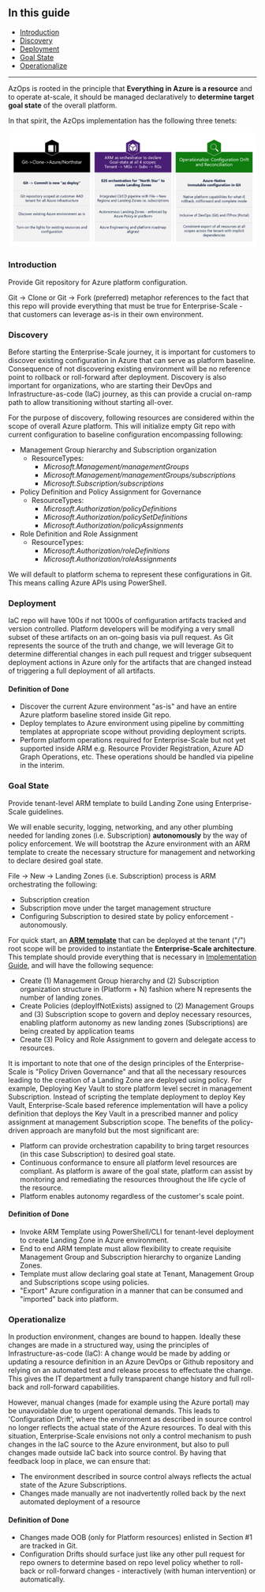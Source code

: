 ## In this guide

- [Introduction](#introduction)
- [Discovery](#discovery)
- [Deployment](#deployment)
- [Goal State](#goal-state)
- [Operationalize](#operationalize)

---

AzOps is rooted in the principle that **Everything in Azure is a resource** and to operate at-scale, it should be managed declaratively to **determine target goal state** of the overall platform.

In that spirit, the AzOps implementation has the following three tenets:

![Overview](./Media/Implementation-Scope.png)

### Introduction

Provide Git repository for Azure platform configuration.

Git -> Clone or Git -> Fork (preferred) metaphor references to the fact that this repo will provide everything that must be true for Enterprise-Scale - that customers can leverage as-is in their own environment.

### Discovery

Before starting the Enterprise-Scale journey, it is important for customers to discover existing configuration in Azure that can serve as platform baseline. Consequence of not discovering existing environment will be no reference point to rollback or roll-forward after deployment.
Discovery is also important for organizations, who are starting their DevOps and Infrastructure-as-code (IaC) journey, as this can provide a crucial on-ramp path to allow transitioning without starting all-over.

For the purpose of discovery, following resources are considered within the scope of overall Azure platform. This will initialize empty Git repo with current configuration to baseline configuration encompassing following:

- Management Group hierarchy and Subscription organization
  - ResourceTypes:
    - *Microsoft.Management/managementGroups*
    - *Microsoft.Management/managementGroups/subscriptions*
    - *Microsoft.Subscription/subscriptions*
- Policy Definition and Policy Assignment for Governance
  - ResourceTypes:
    - *Microsoft.Authorization/policyDefinitions*
    - *Microsoft.Authorization/policySetDefinitions*
    - *Microsoft.Authorization/policyAssignments*
- Role Definition and Role Assignment
  - ResourceTypes:
    - *Microsoft.Authorization/roleDefinitions*
    - *Microsoft.Authorization/roleAssignments*

We will default to platform schema to represent these configurations in Git. This means calling Azure APIs using PowerShell.

### Deployment

IaC repo will have 100s if not 1000s of configuration artifacts tracked and version controlled. Platform developers will be modifying a very small subset of these artifacts on an on-going basis via pull request. As Git represents the source of the truth and change, we will leverage Git to determine differential changes in each pull request and trigger subsequent deployment actions in Azure only for the artifacts that are changed instead of triggering a full deployment of all artifacts.

#### Definition of Done

- Discover the current Azure environment "as-is" and have an entire Azure platform baseline stored inside Git repo.
- Deploy templates to Azure environment using pipeline by committing templates at appropriate scope without providing deployment scripts.
- Perform platform operations required for Enterprise-Scale but not yet supported inside ARM e.g. Resource Provider Registration, Azure AD Graph Operations, etc. These operations should be handled via pipeline in the interim.

### Goal State

Provide tenant-level ARM template to build Landing Zone using Enterprise-Scale guidelines.

We will enable security, logging, networking, and any other plumbing needed for landing zones (i.e. Subscription) **autonomously** by the way of policy enforcement. We will bootstrap the Azure environment with an ARM template to create the necessary structure for management and networking to declare desired goal state.

File -> New -> Landing Zones (i.e. Subscription) process is ARM orchestrating the following:

- Subscription creation
- Subscription move under the target management structure
- Configuring Subscription to desired state by policy enforcement - autonomously.

For quick start, an [**ARM template**](https://ms.portal.azure.com/?feature.customportal=false#create/Microsoft.Template/uri/https%3A%2F%2Fraw.githubusercontent.com%2FAzure%2FAzOps%2Fmain%2Ftemplate%2Fux-foundation.json/createUIDefinitionUri/https%3A%2F%2Fraw.githubusercontent.com%2FAzure%2FAzOps%2Fmain%2Ftemplate%2Fesux.json) that can be deployed at the tenant ("/") root scope will be provided to instantiate the **Enterprise-Scale architecture**. This template should provide everything that is necessary in [Implementation Guide](https://docs.microsoft.com/en-us/azure/cloud-adoption-framework/ready/enterprise-scale/implementation-guidelines), and will have the following sequence:

- Create (1) Management Group hierarchy and (2) Subscription organization structure in (Platform + N) fashion where N represents the number of landing zones.
- Create Policies (deployIfNotExists) assigned to (2) Management Groups and (3) Subscription scope to govern and deploy necessary resources, enabling platform autonomy as new landing zones (Subscriptions) are being created by application teams
- Create (3) Policy and Role Assignment to govern and delegate access to resources.

It is important to note that one of the design principles of the Enterprise-Scale is "Policy Driven Governance" and that all the necessary resources leading to the creation of a Landing Zone are deployed using policy. For example, Deploying Key Vault to store platform level secret in management Subscription. Instead of scripting the template deployment to deploy Key Vault, Enterprise-Scale based reference implementation will have a policy definition that deploys the Key Vault in a prescribed manner and policy assignment at management Subscription scope. The benefits of the policy-driven approach are manyfold but the most significant are:

- Platform can provide orchestration capability to bring target resources (in this case Subscription) to desired goal state.
- Continuous conformance to ensure all platform level resources are compliant. As platform is aware of the goal state, platform can assist by monitoring and remediating the resources throughout the life cycle of the resource.
- Platform enables autonomy regardless of the customer's scale point.

#### Definition of Done

- Invoke ARM Template using PowerShell/CLI for tenant-level deployment to create Landing Zone in Azure environment.
- End to end ARM template must allow flexibility to create requisite Management Group and Subscription hierarchy to organize Landing Zones.
- Template must allow declaring goal state at Tenant, Management Group and Subscriptions scope using policies.
- "Export" Azure configuration in a manner that can be consumed and "imported" back into platform.

### Operationalize

In production environment, changes are bound to happen. Ideally these changes are made in a structured way, using the principles of Infrastructure-as-code (IaC): A change would be made by adding or updating a resource definition in an Azure DevOps or Github repository and relying on an automated test and release process to effectuate the change. This gives the IT department a fully transparent change history and full roll-back and roll-forward capabilities.

However, manual changes (made for example using the Azure portal) may be unavoidable due to urgent operational demands. This leads to 'Configuration Drift', where the environment as described in source control no longer reflects the actual state of the Azure resources. To deal with this situation, Enterprise-Scale envisions not only a control mechanism to push changes in the IaC source to the Azure environment, but also to pull changes made outside IaC back into source control. By having that feedback loop in place, we can ensure that:

- The environment described in source control always reflects the actual state of the Azure Subscriptions.
- Changes made manually are not inadvertently rolled back by the next automated deployment of a resource

#### Definition of Done

- Changes made OOB (only for Platform resources) enlisted in Section #1 are tracked in Git.
- Configuration Drifts should surface just like any other pull request for repo owners to determine based on repo level policy whether to roll-back or roll-forward changes - interactively (with human intervention) or automatically.